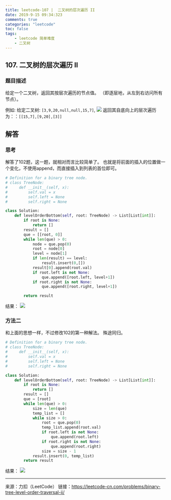 ```yaml
---
title: leetcode-107 |  二叉树的层次遍历 II
date: 2019-9-15 09:34:323
comments: true
categories: "leetcode"
toc: false
tags: 
    - leetcode 简单难度
    - 二叉树
---
```

## 107. 二叉树的层次遍历 II
### 题目描述
给定一个二叉树，返回其按层次遍历的节点值。 （即逐层地，从左到右访问所有节点）。

例如:
给定二叉树: `[3,9,20,null,null,15,7]`,
![](/images/201909/2019-09-13_171509.png)
返回其自底向上的层次遍历为：：`[[15,7],[9,20],[3]]`

## 解答
### 思考
解答了102题，这一题，就相对而言比较简单了。
也就是将前面的插入的位置做一个变化，不使用append，而直接插入到列表的首位即可。

``` python
# Definition for a binary tree node.
# class TreeNode:
#     def __init__(self, x):
#         self.val = x
#         self.left = None
#         self.right = None

class Solution:
    def levelOrderBottom(self, root: TreeNode) -> List[List[int]]:
        if root is None:
            return []
        result = []
        que = [[root, 0]]
        while len(que) > 0:
            node = que.pop(0)
            root = node[0]
            level = node[1]
            if len(result) == level:
                result.insert(0,[])
            result[0].append(root.val)
            if root.left is not None:
                que.append([root.left, level+1])
            if root.right is not None:
                que.append([root.right, level+1])

        return result
```

结果：
![](/images/201909/2019-09-15_125651.png)

### 方法二
和上面的思想一样，不过修改102的第一种解法。
殊途同归。

``` python
# Definition for a binary tree node.
# class TreeNode:
#     def __init__(self, x):
#         self.val = x
#         self.left = None
#         self.right = None

class Solution:
    def levelOrderBottom(self, root: TreeNode) -> List[List[int]]:
        if root is None:
            return []
        result = []
        que = [root]
        while len(que) > 0:
            size = len(que)
            temp_list = []
            while size > 0:
                root = que.pop(0)
                temp_list.append(root.val)
                if root.left is not None:
                    que.append(root.left)
                if root.right is not None:
                    que.append(root.right)
                size = size - 1
            result.insert(0, temp_list)
        return result
```

结果：
![](/images/201909/2019-09-15_130207.png)

---
来源：力扣（LeetCode）
链接：https://leetcode-cn.com/problems/binary-tree-level-order-traversal-ii/
